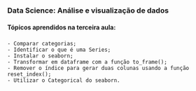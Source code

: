 ### Data Science: Análise e visualização de dados
    
#### Tópicos aprendidos na terceira aula:

### 
    - Comparar categorias;
    - Identificar o que é uma Series;
    - Instalar o seaborn;
    - Transformar em dataframe com a função to_frame();
    - Remover o índice para gerar duas colunas usando a função reset_index();
    - Utilizar o Categorical do seaborn.
